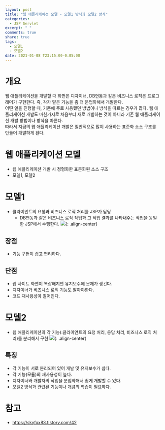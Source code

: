 ```yaml
---
layout: post
title: "웹 애플리케이션 모델 - 모델1 방식과 모델2 방식"
categories:
  - JSP Servlet
excerpt: " "
comments: true
share: true
tags:
  - 모델1
  - 모델2
date: 2021-01-08 T23:15:00-0:05:00
---
```


# 개요

웹 애플리케이션을 개발할 때 화면은 디자이너, DB연동과 같은 비즈니스 로직은 프로그래머가 구현한다. 즉, 각자 맡은 기능을 좀 더 분업화해서 개발한다. <br>
어떤 일을 진행할 때, 기존에 주로 사용했던 방법이나 방식을 따르는 경우가 많다. 웹 애플리케이션 개발도 마찬가지로 처음부터 새로 개발하는 것이 아니라 기존 웹 애플리케이션 개발 방법이나 방식을 따른다.<br>
따라서 지금의 웹 애플리케이션 개발은 일반적으로 많이 사용하는 표준화 소스 구조를 만들어 개발하게 된다.<br>

# 웹 애플리케이션 모델

- 웹 애플리케이션 개발 시 정형화한 표준화된 소스 구조
- 모델1, 모델2

# 모델1

- 클라이언트의 요청과 비즈니스 로직 처리를 JSP가 담당
  - DB연동과 같은 비즈니스 로직 작업과 그 작업 결과를 나타내주는 작업을 동일한 JSP에서 수행한다.
    ![](https://kimmy100b.github.io/assets/images/JSP/20210109-1-1.jpg){: .align-center}

## 장점

- 기능 구현이 쉽고 편리하다.

## 단점

- 웹 사이트 화면이 복잡해지면 유지보수에 문제가 생긴다.
- 디자이너가 비즈니스 로직 기능도 알아야한다.
- 코드 재사용성이 떨어진다.

# 모델2

- 웹 애플리케이션의 각 기능(:클라이언트의 요청 처리, 응답 처리, 비즈니스 로직 처리)를 분리해서 구현
  ![](https://kimmy100b.github.io/assets/images/JSP/20210109-1-2.jpg){: .align-center}

## 특징

- 각 기능이 서로 분리되어 있어 개발 및 유지보수가 쉽다.
- 각 기능(모듈)의 재사용성이 높다.
- 디자이너와 개발자의 작업을 분업화해서 쉽게 개발할 수 있다.
- 모델2 방식과 관련된 기능이나 개념의 학습이 필요하다.

# 참고

- <https://skyfox83.tistory.com/42>
